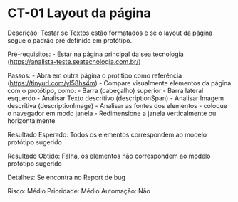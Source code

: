 # CT-01 Layout da página

Descrição: Testar se Textos estão formatados e se o layout da página segue o padrão pré definido em protótipo.

Pré-requisitos:
    - Estar na página principal da sea tecnologia (https://analista-teste.seatecnologia.com.br/)

Passos:
    - Abra em outra página o protitipo como referência (https://tinyurl.com/yl58hs4m)
    - Compare visualmente elementos da página com o protótipo, como:
        - Barra (cabeçalho) superior
        - Barra lateral esquerdo
        - Analisar Texto descritivo (descriptionSpan)
        - Analisar Imagem descritiva (descriptionImage)
        - Analisar as fontes dos elementos
        - coloque o navegador em modo janela
        - Redimensione a janela verticalmente ou horizontalmente

Resultado Esperado: Todos os elementos correspondem ao modelo protótipo sugerido

Resultado Obtido: Falha, os elementos não correspondem ao modelo protótipo sugerido

Detalhes: Se encontra no Report de bug

Risco: Médio
Prioridade: Médio
Automação: Não